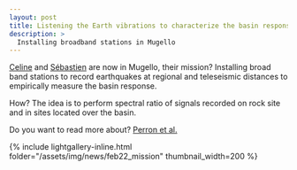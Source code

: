 ```yaml
---
layout: post
title: Listening the Earth vibrations to characterize the basin response
description: >
  Installing broadband stations in Mugello
---
```



[Celine](/consortium/celine) and [Sébastien](/consortium/seb) are now in Mugello, their mission? Installing broad band stations to record earthquakes at regional and teleseismic distances to empirically measure the basin response. 

How? The idea is to perform spectral ratio of signals recorded on rock site and in sites located over the basin.

Do you want to read more about? 
[Perron et al.](https://academic.oup.com/gji/article/215/2/1442/5078357?login=false)


{% include lightgallery-inline.html folder="/assets/img/news/feb22_mission" thumbnail_width=200 %}



